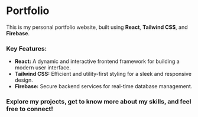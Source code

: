 
# Portfolio

This is my personal portfolio website, built using **React**, **Tailwind CSS**, and **Firebase**.

### Key Features:
- **React:** A dynamic and interactive frontend framework for building a modern user interface.
- **Tailwind CSS:** Efficient and utility-first styling for a sleek and responsive design.
- **Firebase:** Secure backend services for real-time database management.

### Explore my projects, get to know more about my skills, and feel free to connect!
